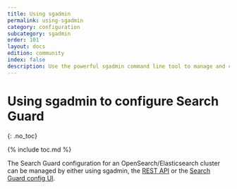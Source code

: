 ```yaml
---
title: Using sgadmin
permalink: using-sgadmin
category: configuration
subcategory: sgadmin
order: 101
layout: docs
edition: community
index: false
description: Use the powerful sgadmin command line tool to manage and configure  everything in Search Guard.
---
```

<!---
Copyright 2020 floragunn GmbH
-->

# Using sgadmin to configure Search Guard
{: .no_toc}

{% include toc.md %}

The Search Guard configuration for an OpenSearch/Elasticsearch cluster can be managed by either using sgadmin, the [REST API](rest-api) or the [Search Guard config UI](configuration-gui).

